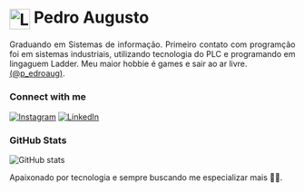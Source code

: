 
<h1>
    <a href="https://github.com/devpedr">
     <img align="center" alt="Logo" width="36px" src="https://cdn-icons-png.flaticon.com/512/226/226777.png"></a>
<span>Pedro Augusto</span>
</h1>

<p align="justify">Graduando em Sistemas de informação. Primeiro contato com programção foi em sistemas industriais, utilizando tecnologia do PLC e programando em lingaguem Ladder. Meu maior hobbie é games e sair ao ar livre.
<br>
<a href="https://www.instagram.com/p_edroaug/">(@p_edroaug)</a>.</p>

### Connect with me

[![Instagram](https://img.shields.io/badge/-Instagram-000?style=for-the-badge&logo=instagram&logoColor=FF0000&color:FFF)](https://instagram.com/p_edroaug?igshid=YmMyMTA2M2Y=)
[![LinkedIn](https://img.shields.io/badge/-LinkedIn-000?style=for-the-badge&logo=linkedin&logoColor=FF0000&color:FFF)](https://www.linkedin.com/in/pedroaugustodevbked/)

### GitHub Stats
![GitHub stats](https://github-readme-stats-git-masterrstaa-rickstaa.vercel.app/api?username=devpedr&hide_title=true&show_icons=true&include_all_commits=false&count_private=true&line_height=25&hide=issues&bg_color=000&title_color=FF0000&text_color=FFF&border_radius=3&border_color=FF0000&icon_color=FF0000&theme=jolly)


Apaixonado por tecnologia e sempre buscando me especializar mais 🚀💜.
